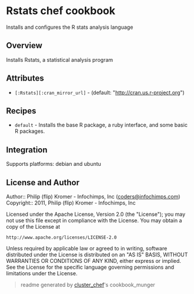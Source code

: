 # Rstats chef cookbook

Installs and configures the R stats analysis language

## Overview

Installs Rstats, a statistical analysis program

## Attributes

* `[:Rstats][:cran_mirror_url]`       -  (default: "http://cran.us.r-project.org")

## Recipes 

* `default`                  - Installs the base R package, a ruby interface, and some basic R packages.


## Integration

Supports platforms: debian and ubuntu



## License and Author

Author::                Philip (flip) Kromer - Infochimps, Inc (<coders@infochimps.com>)
Copyright::             2011, Philip (flip) Kromer - Infochimps, Inc

Licensed under the Apache License, Version 2.0 (the "License");
you may not use this file except in compliance with the License.
You may obtain a copy of the License at

    http://www.apache.org/licenses/LICENSE-2.0

Unless required by applicable law or agreed to in writing, software
distributed under the License is distributed on an "AS IS" BASIS,
WITHOUT WARRANTIES OR CONDITIONS OF ANY KIND, either express or implied.
See the License for the specific language governing permissions and
limitations under the License.

> readme generated by [cluster_chef](http://github.com/infochimps/cluster_chef)'s cookbook_munger
